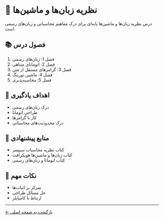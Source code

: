 # 🤖 نظریه زبان‌ها و ماشین‌ها

درس نظریه زبان‌ها و ماشین‌ها پایه‌ای برای درک مفاهیم محاسباتی و زبان‌های رسمی است.

## 📚 فصول درس

1. فصل 1: زبان‌های رسمی
2. فصل 2: اتوماتای متناهی
3. فصل 3: گرامرهای مستقل از متن
4. فصل 4: ماشین تورینگ
5. فصل 5: محاسبه‌پذیری

## 🎯 اهداف یادگیری

- درک زبان‌های رسمی
- طراحی اتوماتا
- کار با گرامرها
- درک محدودیت‌های محاسباتی

## 📖 منابع پیشنهادی

- کتاب نظریه محاسبات سیپسر
- کتاب زبان‌ها و ماشین‌ها هوپکرافت
- کتاب اتوماتا و زبان‌های رسمی

## 📝 نکات مهم

- تمرکز بر اثبات‌ها
- حل مسائل طراحی
- ارتباط با کامپایلر

---

[← بازگشت به صفحه اصلی](../README.md) 